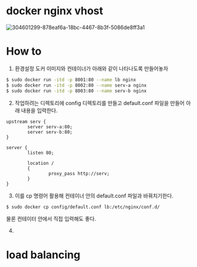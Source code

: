 # docker nginx vhost
![304601299-878eaf6a-18bc-4467-8b3f-5086de8ff3a1](https://github.com/papercrane55123/docker-nginx-vhost/assets/150432433/4e1b47ab-0550-4799-86ea-898f27cff012)

# How to
1) 환경설정
도커 이미지와 컨테이너가 아래와 같이 나타나도록 만들어놓자
```sh
$ sudo docker run -itd -p 8001:80 --name lb nginx
$ sudo docker run -itd -p 8002:80 --name serv-a nginx
$ sudo docker run -itd -p 8003:80 --name serv-b nginx
```

2) 작업하려는 디렉토리에 config 디렉토리를 만들고 default.conf 파일을 만들어 아래 내용을 입력한다.
```
upstream serv {
        server serv-a:80;
        server serv-b:80;
}

server {
        listen 80;

        location /
        {
                proxy_pass http://serv;
        }
}
```

3) 이를 cp 명령어 활용해 컨테이너 안의 default.conf 파일과 바꿔치기한다.
```sh
$ sudo docker cp config/default.conf lb:/etc/nginx/conf.d/
```
물론 컨테이터 안에서 직접 입력해도 좋다.

4)





# load balancing
